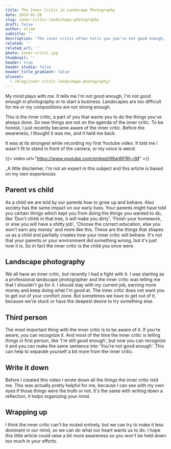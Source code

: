 ```yaml
---
title: The Inner Critic in Landscape Photography
date: 2019-01-28
slug: inner-critic-landschape-photography
draft: false
author: aljan
subtitle: ''
description: 'The inner critic often tells you you’re not good enough, but it’s crucial to be aware of this voice. Recognizing the critic can help you pursue your dreams without holding yourself back.'
related: ''
related_url: ''
photo: inner-critic.jpg
thumbnail: ''
header: true
header_studio: false
header_title_gradient: false
aliases:
  - /blog/inner-critic-landschape-photography/
---
```


My mind plays with me. It tells me I'm not good enough, I'm not good enough in photography or to start a business. Landscapes are too difficult for me or my compositions are not strong enough.

This is the inner critic, a part of you that wants you to do the things you've always done. So new things are not on the agenda of the inner critic. To be honest, I just recently became aware of the inner critic. Before the awareness, I thought it was me, and it held me back.

It was at its strongest while recording my first Youtube video. It told me I wasn't fit to stand in front of the camera, or my voice is weird.

{{< video url="https://www.youtube.com/embed/99wWFRlj-cM" >}}

_A little disclaimer, I'm not an expert in this subject and this article is based on my own experiences

## Parent vs child

As a child we are told by our parents how to grow up and behave. Also society has the same impact on our early lives. Your parents might have told you certain things which kept you from doing the things you wanted to do, like 'Don't climb in that tree, it will make you dirty', 'Finish your homework, or else you will have a shitty job', 'Choose the correct education, else you won't earn any money' and more like this. These are the things that shapes us as a child and partially creates how your inner critic will behave. It's not that your parents or your environment did something wrong, but it's just how it is. So in fact the inner critic is the child you once were.

## Landscape photography

We all have an inner critic, but recently I had a fight with it. I was starting as a professional landscape photographer and the inner critic was telling me that I shouldn't go for it. I should stay with my current job, earning more money and keep doing what I'm good at. The inner critic does not want you to get out of your comfort zone. But sometimes we have to get out of it, because we're stuck or have the deepest desire to try something else.

## Third person

The most important thing with the inner critic is to be aware of it. If you're aware, you can recognize it. And most of the time the inner critic is telling things in first person, like 'I'm still good enough', but now you can recognize it and you can make the same sentence into 'You're not good enough'. This can help to separate yourself a bit more from the inner critic.

## Write it down

Before I created this video I wrote down all the things the inner critic told me. This was actually pretty helpful for me, because I can see with my own eyes if those things were the truth or not. It's the same with writing down a reflection, it helps organizing your mind.

## Wrapping up

I think the inner critic can't be muted entirely, but we can try to make it less dominant in our mind, so we can do what our heart wants us to do. I hope this little article could raise a bit more awareness so you won't be held down too much in your efforts.